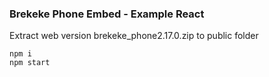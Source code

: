### Brekeke Phone Embed - Example React

Extract web version brekeke_phone2.17.0.zip to public folder

```
npm i
npm start
```
